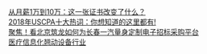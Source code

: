   
[从月薪1万到10万：这一张证书改变了什么？](http://www.dianyue.me/archives/108/160v8bsy9drnj9jg/)  
[2018年USCPA十大热词：你想知道的这里都有!](http://www.dianyue.me/archives/959/x8s6fssedxpt9zrz/)  
[聚焦！看北京筑龙如何为长春一汽量身定制电子招标采购平台](http://www.dianyue.me/archives/945/uascekl7r06fvkqi/)  
[医疗信息化翘动设备行业](http://www.dianyue.me/archives/734/or62zlezxg204fg7/)
